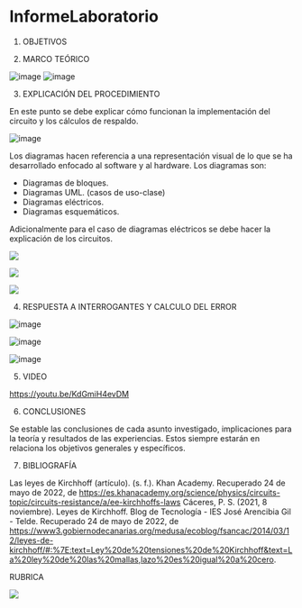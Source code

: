 # InformeLaboratorio


1. OBJETIVOS



2. MARCO TEÓRICO 

![image](https://user-images.githubusercontent.com/105679480/171072520-ef2ed1a8-2ed7-4f19-a229-5546cd3c5952.png)
![image](https://user-images.githubusercontent.com/105679480/171072605-34a3a902-a765-4135-b9e9-f79cde9c16bc.png)

3. EXPLICACIÓN DEL PROCEDIMIENTO

En este punto se debe explicar cómo funcionan la implementación del circuito y los cálculos de respaldo.

![image](https://user-images.githubusercontent.com/105570939/170896735-0020b67c-1ec5-496a-9324-64e556200d0a.png)


Los diagramas hacen referencia a una representación visual de lo que se ha desarrollado enfocado al software y al hardware. Los diagramas son:
* Diagramas de bloques.
* Diagramas UML. (casos de uso-clase)
* Diagramas eléctricos.
* Diagramas esquemáticos.

Adicionalmente para el caso de diagramas eléctricos se debe hacer la explicación de los circuitos.

![](https://github.com/doalulema/Informe/blob/master/img/Diagrama1.jpg)

![](https://github.com/doalulema/Informe/blob/master/img/Diagrama2.jpg)

![](https://github.com/doalulema/Informe/blob/master/img/Diagrama4.jpg)


4. RESPUESTA A INTERROGANTES Y CALCULO DEL ERROR

![image](https://user-images.githubusercontent.com/105570939/170895299-28e2c8d3-2378-4a46-8811-54732fefcb69.png)

![image](https://user-images.githubusercontent.com/105570939/170895312-4346ac5d-b788-4818-9174-8f6c6c91f4ed.png)

![image](https://user-images.githubusercontent.com/105570939/170895344-ea1e010b-055c-41e3-aa5d-f8b331b8f168.png)

5. VIDEO

https://youtu.be/KdGmiH4evDM

6. CONCLUSIONES

Se estable las conclusiones de cada asunto investigado, implicaciones para la teoría y resultados de las experiencias. Estos siempre estarán en relaciona los objetivos generales y específicos.


7. BIBLIOGRAFÍA

Las leyes de Kirchhoff (artículo). (s. f.). Khan Academy. Recuperado 24 de mayo de 2022, de https://es.khanacademy.org/science/physics/circuits-topic/circuits-resistance/a/ee-kirchhoffs-laws
Cáceres, P. S. (2021, 8 noviembre). Leyes de Kirchhoff. Blog de Tecnología - IES José Arencibia Gil - Telde. Recuperado 24 de mayo de 2022, de https://www3.gobiernodecanarias.org/medusa/ecoblog/fsancac/2014/03/12/leyes-de-kirchhoff/#:%7E:text=Ley%20de%20tensiones%20de%20Kirchhoff&text=La%20ley%20de%20las%20mallas,lazo%20es%20igual%20a%20cero.


RUBRICA

![](https://github.com/doalulema/InformeLaboratorio/blob/main/Laboratorio.png)
